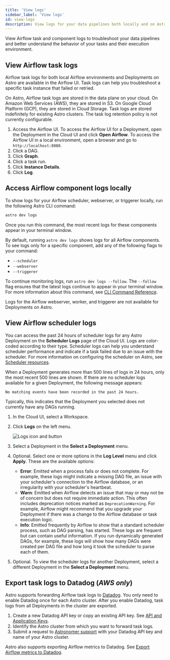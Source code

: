 ```yaml
---
title: 'View logs'
sidebar_label: 'View logs'
id: view-logs
description: View logs for your data pipelines both locally and on Astro.
---
```


View Airflow task and component logs to troubleshoot your data pipelines and better understand the behavior of your tasks and their execution environment.

## View Airflow task logs

Airflow task logs for both local Airflow environments and Deployments on Astro are available in the Airflow UI. Task logs can help you troubleshoot a specific task instance that failed or retried.

On Astro, Airflow task logs are stored in the data plane on your cloud. On Amazon Web Services (AWS), they are stored in S3. On Google Cloud Platform (GCP), they are stored in Cloud Storage. Task logs are stored indefinitely for existing Astro clusters. The task log retention policy is not currently configurable.

1.  Access the Airflow UI. To access the Airflow UI for a Deployment, open the Deployment in the Cloud UI and click **Open Airflow**. To access the Airflow UI in a local environment, open a browser and go to `http://localhost:8080`.
2. Click a DAG.
3. Click **Graph**.
4. Click a task run.
5. Click **Instance Details**.
6. Click **Log**.

## Access Airflow component logs locally

To show logs for your Airflow scheduler, webserver, or triggerer locally, run the following Astro CLI command:

```sh
astro dev logs
```

Once you run this command, the most recent logs for these components appear in your terminal window.

By default, running `astro dev logs` shows logs for all Airflow components. To see logs only for a specific component, add any of the following flags to your command:

- `--scheduler`
- `--webserver`
- `--triggerer`

To continue monitoring logs, run `astro dev logs --follow`. The `--follow` flag ensures that the latest logs continue to appear in your terminal window. For more information about this command, see [CLI Command Reference](cli/astro-dev-logs.md).

Logs for the Airflow webserver, worker, and triggerer are not available for Deployments on Astro.

## View Airflow scheduler logs

You can access the past 24 hours of scheduler logs for any Astro Deployment on the **Scheduler Logs** page of the Cloud UI. Logs are color-coded according to their type. Scheduler logs can help you understand scheduler performance and indicate if a task failed due to an issue with the scheduler. For more information on configuring the scheduler on Astro, see [Scheduler resources](configure-deployment-resources.md#scheduler-resources).

When a Deployment generates more than 500 lines of logs in 24 hours, only the most recent 500 lines are shown. If there are no scheduler logs available for a given Deployment, the following message appears:

```
No matching events have been recorded in the past 24 hours.
```

Typically, this indicates that the Deployment you selected does not currently have any DAGs running.

1. In the Cloud UI, select a Workspace.
2. Click **Logs** on the left menu.

    ![Logs icon and button](/img/docs/log-location.png)

3. Select a Deployment in the **Select a Deployment** menu.
4. Optional. Select one or more options in the **Log Level** menu and click **Apply**. These are the available options:

    - **Error**: Emitted when a process fails or does not complete. For example, these logs might indicate a missing DAG file, an issue with your scheduler's connection to the Airflow database, or an irregularity with your scheduler's heartbeat.
    - **Warn**: Emitted when Airflow detects an issue that may or may not be of concern but does not require immediate action. This often includes deprecation notices marked as `DeprecationWarning`. For example, Airflow might recommend that you upgrade your Deployment if there was a change to the Airflow database or task execution logic.
    - **Info**: Emitted frequently by Airflow to show that a standard scheduler process, such as DAG parsing, has started. These logs are frequent but can contain useful information. If you run dynamically generated DAGs, for example, these logs will show how many DAGs were created per DAG file and how long it took the scheduler to parse each of them.

5. Optional. To view the scheduler logs for another Deployment, select a different Deployment in the **Select a Deployment** menu.

## Export task logs to Datadog (_AWS only_) 

Astro supports forwarding Airflow task logs to [Datadog](https://www.datadoghq.com/). You only need to enable Datadog once for each Astro cluster. After you enable Datadog, task logs from all Deployments in the cluster are exported.

1. Create a new Datadog API key or copy an existing API key. See [API and Application Keys](https://docs.datadoghq.com/account_management/api-app-keys/).
2. Identify the Astro cluster from which you want to forward task logs.
3. Submit a request to [Astronomer support](https://cloud.astronomer.io/support) with your Datadog API key and name of your Astro cluster.

Astro also supports exporting Airflow metrics to Datadog. See [Export Airflow metrics to Datadog](deployment-metrics.md#export-airflow-metrics-to-datadog).
